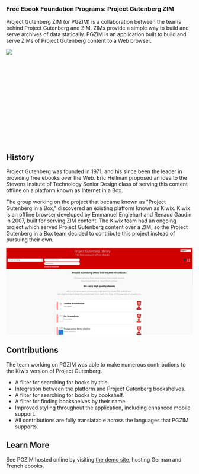 ### Free Ebook Foundation Programs: Project Gutenberg ZIM

Project Gutenberg ZIM (or PGZIM) is a collaboration between the teams behind Project Gutenberg and ZIM. ZIMs provide a simple way
to build and serve archives of data statically. PGZIM is an application built to build and serve ZIMs of Project Gutenberg content to a Web browser.

<img src="https://www.kiwix.org/wp-content/uploads/kiwix_visual_512x512.png" height="250px" style="display: block; text-align: center; margin: auto;" >

## History

Project Gutenberg was founded in 1971, and his since been the leader in providing free ebooks over the Web. Eric Hellman proposed an idea to the Stevens Insitute of Technology Senior Design class of serving this content offline on a platform known as Internet in a Box.

The group working on the project that became known as "Project Gutenberg in a Box," discovered an existing platform known as Kiwix. Kiwix is an offline browser developed by Emmanuel Englehart and Renaud Gaudin in 2007, built for serving ZIM content. The Kiwix team had an ongoing project which served Project Gutenberg content over a ZIM, so the Project Gutenberg in a Box team decided to contribute this project instead of pursuing their own.

<img src="pgzim.jpg" style="display: block; margin: auto;">

## Contributions

The team working on PGZIM was able to make numerous contributions to the Kiwix version of Project Gutenberg.

- A filter for searching for books by title.
- Integration between the platform and Project Gutenberg bookshelves.
- A filter for searching for books by bookshelf.
- A filter for finding bookshelves by their name.
- Improved styling throughout the application, including enhanced mobile support.
- All contributions are fully translatable across the languages that PGZIM supports.

## Learn More

See PGZIM hosted online by visiting [the demo site](http://pgzim.ebookfoundation.org/kiwix/gutenberg_de-fr_all_2020-04/A/Home.html), hosting German and French ebooks.
